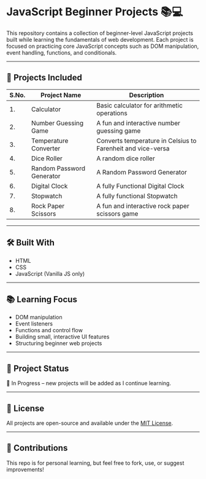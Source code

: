 # JavaScript Beginner Projects 📚💻

This repository contains a collection of beginner-level JavaScript projects built while learning the fundamentals of web development. Each project is focused on practicing core JavaScript concepts such as DOM manipulation, event handling, functions, and conditionals.

---

## 🔧 Projects Included

|S.No. | Project Name        | Description                                  |
|------|---------------------|----------------------------------------------|
| 1.   | Calculator          | Basic calculator for arithmetic operations   |
| 2.   | Number Guessing Game| A fun and interactive number guessing game   |
| 3.   | Temperature Converter| Converts temperature in Celsius to Farenheit and vice-versa |
| 4.   | Dice Roller         | A random dice roller                         |
| 5.   | Random Password Generator | A Random Password Generator            |
| 6.   | Digital Clock       | A fully Functional Digital Clock             |
| 7.   | Stopwatch           | A fully functional Stopwatch                 |
| 8.   | Rock Paper Scissors | A fun and interactive rock paper scissors game |

---

## 🛠 Built With

- HTML
- CSS
- JavaScript (Vanilla JS only)

---

## 📚 Learning Focus

- DOM manipulation
- Event listeners
- Functions and control flow
- Building small, interactive UI features
- Structuring beginner web projects

---

## 📁 Project Status

🧪 In Progress – new projects will be added as I continue learning.

---

## 📜 License

All projects are open-source and available under the [MIT License](LICENSE).

---

## 🙌 Contributions

This repo is for personal learning, but feel free to fork, use, or suggest improvements!
